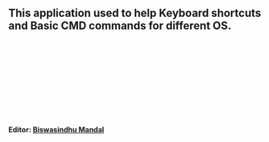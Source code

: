 <!-- # About -->


## This application used to help Keyboard shortcuts and Basic CMD commands for different OS.

</br></br></br></br></br></br></br></br></br>

**Editor: [Biswasindhu Mandal](https://github.com/artbindu)**<br>

